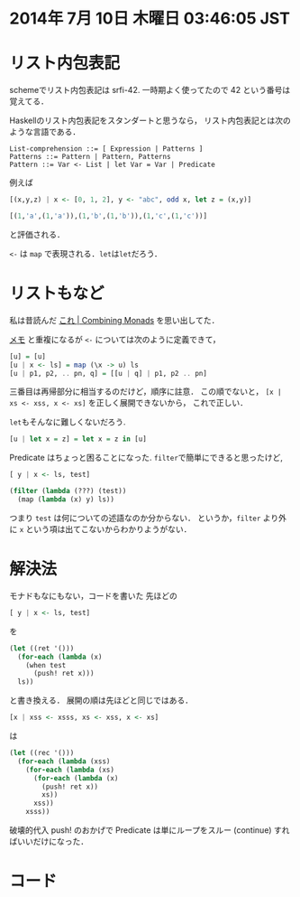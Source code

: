 2014年  7月 10日 木曜日 03:46:05 JST
===

# リスト内包表記

schemeでリスト内包表記は srfi-42.
一時期よく使ってたので 42 という番号は覚えてる．

Haskellのリスト内包表記をスタンダートと思うなら，
リスト内包表記とは次のような言語である．

```
List-comprehension ::= [ Expression | Patterns ]
Patterns ::= Pattern | Pattern, Patterns
Pattern ::= Var <- List | let Var = Var | Predicate
```

例えば

```haskell
[(x,y,z) | x <- [0, 1, 2], y <- "abc", odd x, let z = (x,y)]
```

```haskell
[(1,'a',(1,'a')),(1,'b',(1,'b')),(1,'c',(1,'c'))]
```

と評価される．

`<-` は `map` で表現される．`let`は`let`だろう．

# リストもなど

私は昔読んだ
[これ | Combining Monads](homepages.inf.ed.ac.uk/wadler/papers/monadscomb/monadscomb.ps)
を思い出してた．

[メモ](http://cympfh.github.io/study/monad.txt)
と重複になるが
`<-` については次のように定義できて，

```haskell
[u] = [u]
[u | x <- ls] = map (\x -> u) ls
[u | p1, p2, .. pn, q] = [[u | q] | p1, p2 .. pn]
```

三番目は再帰部分に相当するのだけど，順序に註意．
この順でないと，
`[x | xs <- xss, x <- xs]`
を正しく展開できないから，
これで正しい．

`let`もそんなに難しくないだろう.

```haskell
[u | let x = z] = let x = z in [u]
```

Predicate はちょっと困ることになった.
`filter`で簡単にできると思ったけど,

```haskell
[ y | x <- ls, test]
```

```scheme
(filter (lambda (???) (test))
  (map (lambda (x) y) ls))
```

つまり `test` は何についての述語なのか分からない．
というか，`filter` より外に `x` という項は出てこないからわかりようがない．

# 解決法

モナドもなにもない，コードを書いた
先ほどの

```haskell
[ y | x <- ls, test]
```

を

```scheme
(let ((ret '()))
  (for-each (lambda (x)
    (when test
      (push! ret x)))
  ls))
```

と書き換える．
展開の順は先ほどと同じではある．

```haskell
[x | xss <- xsss, xs <- xss, x <- xs]
```

は

```scheme
(let ((rec '()))
  (for-each (lambda (xss)
    (for-each (lambda (xs)
      (for-each (lambda (x)
        (push! ret x))
        xs))
      xss))
    xsss))
```

破壊的代入 push! のおかげで
Predicate は単にループをスルー (continue) すればいいだけになった．

# コード

<script src="https://gist.github.com/cympfh/47d8592c0912481e580a.js"></script>
